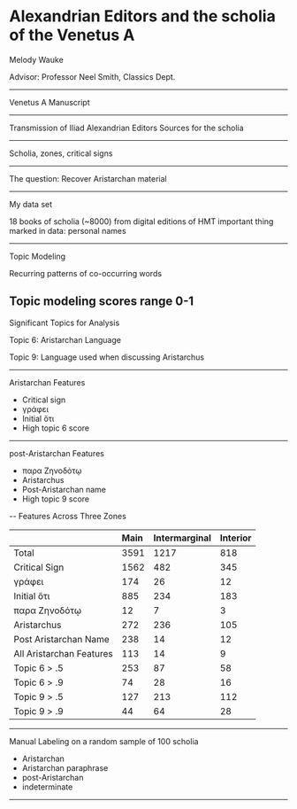 # Alexandrian Editors and the scholia of the Venetus A

Melody Wauke

Advisor: Professor Neel Smith, Classics Dept.

---

Venetus A Manuscript

---

Transmission of Iliad
Alexandrian Editors
Sources for the scholia

---

Scholia, zones, critical signs

---

The question: Recover Aristarchan material

---

My data set

18 books of scholia (~8000) from digital editions of HMT
important thing marked in data: personal names

---

Topic Modeling

Recurring patterns of co-occurring words

Topic modeling scores range 0-1
---
Significant Topics for Analysis

Topic 6: Aristarchan Language 

Topic 9: Language used when discussing Aristarchus

---

Aristarchan Features

- Critical sign
- γράφει 
- Initial ὅτι 
- High topic 6 score
---

post-Aristarchan Features

- παρα Ζηνοδότῳ 
- Aristarchus
- Post-Aristarchan name
- High topic 9 score

--
Features Across Three Zones

||Main|Intermarginal|Interior|
|---|:----|:------------|:-------|
|Total|3591|1217|818|
|Critical Sign|1562|482|345|
|γράφει|174|26|12|
|Initial ὅτι|885|234|183|
|παρα Ζηνοδότῳ|12|7|3|
|Aristarchus|272|236|105|
|Post Aristarchan Name|238|14|12|
|All Aristarchan Features|113|14|9|
|Topic 6 > .5|253|87|58|
|Topic 6 > .9|74|28|16|
|Topic 9 > .5|127|213|112|
|Topic 9 > .9|44|64|28|

---
Manual Labeling on a random sample of 100 scholia

- Aristarchan
- Aristarchan paraphrase
- post-Aristarchan
- indeterminate

---
